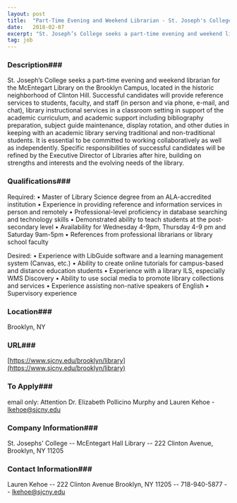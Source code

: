 ```yaml
---
layout: post
title:  "Part-Time Evening and Weekend Librarian - St. Joseph's College"
date:   2018-02-07
excerpt: "St. Joseph’s College seeks a part-time evening and weekend librarian for the McEntegart Library on the Brooklyn Campus, located in the historic neighborhood of Clinton Hill. Successful candidates will provide reference services to students, faculty, and staff (in person and via phone, e-mail, and chat), library instructional services in a..."
tag: job
---
```


### Description###

St. Joseph’s College seeks a part-time evening and weekend librarian for the McEntegart Library on the Brooklyn Campus, located in the historic neighborhood of Clinton Hill. Successful candidates will provide reference services to students, faculty, and staff (in person and via phone, e-mail, and chat), library instructional services in a classroom setting in support of the academic curriculum, and academic support including bibliography preparation, subject guide maintenance, display rotation, and other duties in keeping with an academic library serving traditional and non-traditional students. It is essential to be committed to working collaboratively as well as independently. Specific responsibilities of successful candidates will be refined by the Executive Director of Libraries after hire, building on strengths and interests and the evolving needs of the library.




### Qualifications###

Required: 
•	Master of Library Science degree from an ALA-accredited institution
•	Experience in providing reference and information services in person and remotely
•	Professional-level proficiency in database searching and technology skills
•	Demonstrated ability to teach students at the post-secondary level
•	Availability for Wednesday 4-9pm, Thursday 4-9 pm and Saturday 9am-5pm
•	References from professional librarians or library school faculty

Desired:
•	Experience with LibGuide software and a learning management system (Canvas, etc.)
•	Ability to create online tutorials for campus-based and distance education students
•	Experience with a library ILS, especially WMS Discovery
•	Ability to use social media to promote library collections and services
•	Experience assisting non-native speakers of English
•	Supervisory experience




### Location###

Brooklyn, NY 


### URL###

[https://www.sjcny.edu/brooklyn/library](https://www.sjcny.edu/brooklyn/library)

### To Apply###

email only: Attention Dr. Elizabeth Pollicino Murphy and Lauren Kehoe  -  lkehoe@sjcny.edu


### Company Information###

St. Josephs' College -- McEntegart Hall Library -- 222 Clinton Avenue, Brooklyn, NY 11205


### Contact Information###

Lauren Kehoe -- 222 Clinton Avenue  Brooklyn, NY  11205 -- 718-940-5877  -- lkehoe@sjcny.edu

